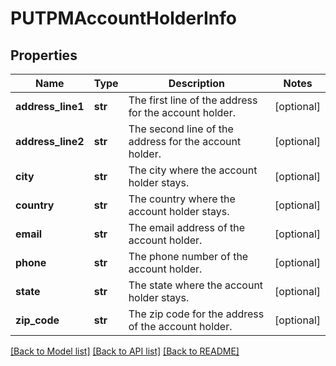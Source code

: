 # PUTPMAccountHolderInfo

## Properties
Name | Type | Description | Notes
------------ | ------------- | ------------- | -------------
**address_line1** | **str** | The first line of the address for the account holder.  | [optional] 
**address_line2** | **str** | The second line of the address for the account holder.   | [optional] 
**city** | **str** | The city where the account holder stays.  | [optional] 
**country** | **str** | The country where the account holder stays.  | [optional] 
**email** | **str** | The email address of the account holder.  | [optional] 
**phone** | **str** | The phone number of the account holder.   | [optional] 
**state** | **str** | The state where the account holder stays.  | [optional] 
**zip_code** | **str** | The zip code for the address of the account holder.  | [optional] 

[[Back to Model list]](../README.md#documentation-for-models) [[Back to API list]](../README.md#documentation-for-api-endpoints) [[Back to README]](../README.md)


